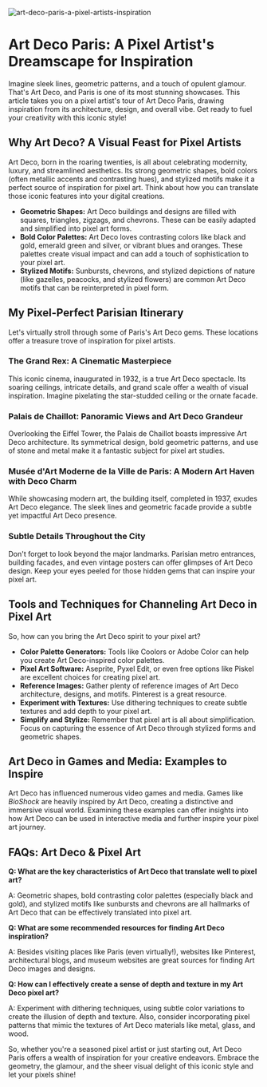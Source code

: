 ![art-deco-paris-a-pixel-artists-inspiration](https://images.pexels.com/photos/12970733/pexels-photo-12970733.jpeg?auto=compress&cs=tinysrgb&fit=crop&h=627&w=1200)

# Art Deco Paris: A Pixel Artist's Dreamscape for Inspiration

Imagine sleek lines, geometric patterns, and a touch of opulent glamour. That's Art Deco, and Paris is one of its most stunning showcases. This article takes you on a pixel artist's tour of Art Deco Paris, drawing inspiration from its architecture, design, and overall vibe. Get ready to fuel your creativity with this iconic style!

## Why Art Deco? A Visual Feast for Pixel Artists

Art Deco, born in the roaring twenties, is all about celebrating modernity, luxury, and streamlined aesthetics. Its strong geometric shapes, bold colors (often metallic accents and contrasting hues), and stylized motifs make it a perfect source of inspiration for pixel art. Think about how you can translate those iconic features into your digital creations.

*   **Geometric Shapes:** Art Deco buildings and designs are filled with squares, triangles, zigzags, and chevrons. These can be easily adapted and simplified into pixel art forms.
*   **Bold Color Palettes:** Art Deco loves contrasting colors like black and gold, emerald green and silver, or vibrant blues and oranges. These palettes create visual impact and can add a touch of sophistication to your pixel art.
*   **Stylized Motifs:** Sunbursts, chevrons, and stylized depictions of nature (like gazelles, peacocks, and stylized flowers) are common Art Deco motifs that can be reinterpreted in pixel form.

## My Pixel-Perfect Parisian Itinerary 

Let's virtually stroll through some of Paris's Art Deco gems. These locations offer a treasure trove of inspiration for pixel artists.

### The Grand Rex: A Cinematic Masterpiece

This iconic cinema, inaugurated in 1932, is a true Art Deco spectacle. Its soaring ceilings, intricate details, and grand scale offer a wealth of visual inspiration. Imagine pixelating the star-studded ceiling or the ornate facade.

### Palais de Chaillot: Panoramic Views and Art Deco Grandeur

Overlooking the Eiffel Tower, the Palais de Chaillot boasts impressive Art Deco architecture. Its symmetrical design, bold geometric patterns, and use of stone and metal make it a fantastic subject for pixel art studies.

### Musée d'Art Moderne de la Ville de Paris: A Modern Art Haven with Deco Charm

While showcasing modern art, the building itself, completed in 1937, exudes Art Deco elegance. The sleek lines and geometric facade provide a subtle yet impactful Art Deco presence.

### Subtle Details Throughout the City

Don't forget to look beyond the major landmarks. Parisian metro entrances, building facades, and even vintage posters can offer glimpses of Art Deco design. Keep your eyes peeled for those hidden gems that can inspire your pixel art.

## Tools and Techniques for Channeling Art Deco in Pixel Art

So, how can you bring the Art Deco spirit to your pixel art?

*   **Color Palette Generators:** Tools like Coolors or Adobe Color can help you create Art Deco-inspired color palettes.
*   **Pixel Art Software:** Aseprite, Pyxel Edit, or even free options like Piskel are excellent choices for creating pixel art.
*   **Reference Images:** Gather plenty of reference images of Art Deco architecture, designs, and motifs. Pinterest is a great resource.
*   **Experiment with Textures:** Use dithering techniques to create subtle textures and add depth to your pixel art.
*   **Simplify and Stylize:** Remember that pixel art is all about simplification. Focus on capturing the essence of Art Deco through stylized forms and geometric shapes.

## Art Deco in Games and Media: Examples to Inspire

Art Deco has influenced numerous video games and media. Games like *BioShock* are heavily inspired by Art Deco, creating a distinctive and immersive visual world. Examining these examples can offer insights into how Art Deco can be used in interactive media and further inspire your pixel art journey.

## FAQs: Art Deco & Pixel Art

**Q: What are the key characteristics of Art Deco that translate well to pixel art?**

A: Geometric shapes, bold contrasting color palettes (especially black and gold), and stylized motifs like sunbursts and chevrons are all hallmarks of Art Deco that can be effectively translated into pixel art.

**Q: What are some recommended resources for finding Art Deco inspiration?**

A: Besides visiting places like Paris (even virtually!), websites like Pinterest, architectural blogs, and museum websites are great sources for finding Art Deco images and designs.

**Q: How can I effectively create a sense of depth and texture in my Art Deco pixel art?**

A: Experiment with dithering techniques, using subtle color variations to create the illusion of depth and texture. Also, consider incorporating pixel patterns that mimic the textures of Art Deco materials like metal, glass, and wood.

So, whether you're a seasoned pixel artist or just starting out, Art Deco Paris offers a wealth of inspiration for your creative endeavors. Embrace the geometry, the glamour, and the sheer visual delight of this iconic style and let your pixels shine!
